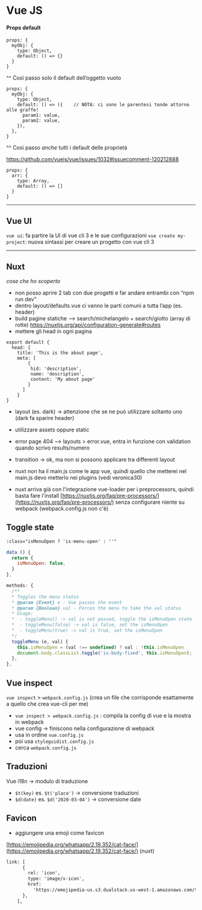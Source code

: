 # Vue JS
#### Props default

```
props: {
  myObj: {
    type: Object,
    default: () => {}
  }
}
```
^^ Così passo solo il default dell’oggetto vuoto

```
props: {
  myObj: {
    type: Object,
    default: () => ({    // NOTA: ci sono le parentesi tonde attorno alle graffe!
      param1: value,
      param2: value,
    }),
  },
}
```
^^ Così passo _anche_ tutti i default delle proprietà

https://github.com/vuejs/vue/issues/1032#issuecomment-120212888

```
props: {
  arr: {
    type: Array,
    default: () => []
  }
}
```

---------------------------

## Vue UI

`vue ui`: fa partire la UI di vue cli 3 e le sue configurazioni
`vue create my-project`: nuova sintassi per creare un progetto con vue cli 3

---------------------------

## Nuxt

_cose che ho scoperto_
- non posso aprire 2 tab con due progetti e far andare entrambi con “npm run dev”
- dentro layout/defaults.vue ci vanno le parti comuni a tutta l’app (es. header)
- build pagine statiche --> search/michelangelo + search/giotto (array di rotte) https://nuxtjs.org/api/configuration-generate#routes
- mettere gli head in ogni pagina
```
export default {
  head: {
    title: 'This is the about page',
    meta: [
        {
         hid: 'description',
         name: 'description',
         content: 'My about page'
        }
      ]
    }
}
```
- layout (es. dark) -> attenzione che se ne può utilizzare soltanto uno (dark fa sparire header)
- utilizzare assets oppure static
- error page 404 --> layouts > error.vue, entra in funzione con validation quando scrivo results/numero
- transition -> ok, ma non si possono applicare tra differenti layout

- nuxt non ha il main.js come le app vue, quindi quello che metterei nel main.js devo metterlo nei plugins (vedi veronica30)
- nuxt arriva già con l'integrazione vue-loader per i preprocessors, quindi basta fare l'install [https://nuxtjs.org/faq/pre-processors/](https://nuxtjs.org/faq/pre-processors/) senza configurare niente su webpack  (webpack.config.js non c'è)
## Toggle state

```html
:class="isMenuOpen ? 'is-menu-open' : ''"
```

```js
data () {
  return {
    isMenuOpen: false,
  }
},

methods: {
  /**
  * Toggles the menu status
  * @param {Event} e - Vue passes the event
  * @param {Boolean} val - Forces the menu to take the val status
  * Usage:
  *  - toggleMenu() -> val is not passed, toggle the isMenuOpen state
  *  - toggleMenu(false) -> val is false, set the isMenuOpen
  *  - toggleMenu(true) -> val is true, set the isMenuOpen
  */
  toggleMenu (e, val) {
    this.isMenuOpen = (val !== undefined) ? val : !this.isMenuOpen
    document.body.classList.toggle('is-body-fixed', this.isMenuOpen);
  },
},
```

## Vue inspect

`vue inspect` > `webpack.config.js` (crea un file che corrisponde esattamente a quello che crea vue-cli per me)

- `vue inspect > webpack.config.js` : compila la config di vue e la mostra in webpack
- vue config → finiscono nella configurazione di webpack
- usa in ordine `vue.config.js`
- poi usa `styleguidist.config.js`
- cerca `webpack.config.js`

## Traduzioni

Vue i18n → modulo di traduzione

- `$t(key)` es. `$t('place')` → conversione traduzioni
- `$d(date)` es. `$d('2020-03-04')` → conversione date


## Favicon

- aggiungere una emoji come favicon

[https://emojipedia.org/whatsapp/2.19.352/cat-face/](https://emojipedia.org/whatsapp/2.19.352/cat-face/)
(nuxt)

```html
link: [
      {
        rel: 'icon',
        type: 'image/x-icon',
        href:
          'https://emojipedia-us.s3.dualstack.us-west-1.amazonaws.com/thumbs/320/whatsapp/238/cat-face_1f431.png',
      },
    ],
```
